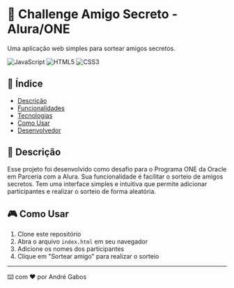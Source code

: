 # 🎁 Challenge Amigo Secreto - Alura/ONE

Uma aplicação web simples para sortear amigos secretos.

![JavaScript](https://img.shields.io/badge/JavaScript-F7DF1E?style=for-the-badge&logo=javascript&logoColor=black)
![HTML5](https://img.shields.io/badge/HTML5-E34F26?style=for-the-badge&logo=html5&logoColor=white)
![CSS3](https://img.shields.io/badge/CSS3-1572B6?style=for-the-badge&logo=css3&logoColor=white)

## 📑 Índice

* [Descrição](#descrição)
* [Funcionalidades](#funcionalidades)
* [Tecnologias](#tecnologias)
* [Como Usar](#como-usar)
* [Desenvolvedor](#desenvolvedor)

## 📝 Descrição

Esse projeto foi desenvolvido como desafio para o Programa ONE da Oracle em Parceria com a Alura. Sua funcionalidade é facilitar o sorteio de amigos secretos. Tem uma interface simples e intuitiva que permite adicionar participantes e realizar o sorteio de forma aleatória.


## 🎮 Como Usar

1. Clone este repositório
2. Abra o arquivo `index.html` em seu navegador
3. Adicione os nomes dos participantes
4. Clique em "Sortear amigo" para realizar o sorteio

---
⌨️ com ❤️ por André Gabos

